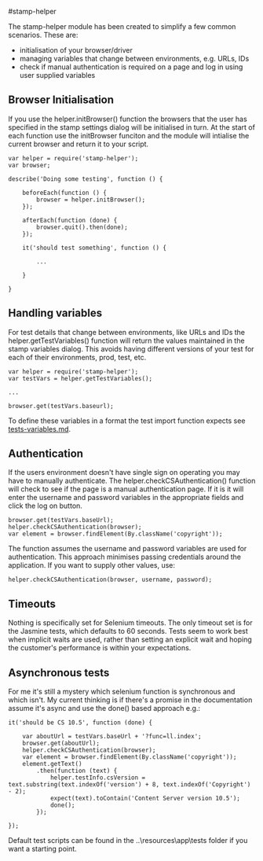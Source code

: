 #stamp-helper

The stamp-helper module has been created to simplify a few common scenarios. These are:
* initialisation of your browser/driver
* managing variables that change between environments, e.g. URLs, IDs
* check if manual authentication is required on a page and log in using user supplied variables

## Browser Initialisation

If you use the helper.initBrowser() function the browsers that the user has specified in the stamp settings dialog will be initialised
in turn. At the start of each function use the initBrowser funciton and the module will intialise the current browser and return it to
your script.

```
var helper = require('stamp-helper');
var browser;

describe('Doing some testing', function () {

    beforeEach(function () {
        browser = helper.initBrowser();
    });

    afterEach(function (done) {
        browser.quit().then(done);
    });

    it('should test something', function () {

        ...

    }

}
```

## Handling variables

For test details that change between environments, like URLs and IDs the helper.getTestVariables() function will return the values
maintained in the stamp variables dialog. This avoids having different versions of your test for each of their environments, prod, test, etc.

```
var helper = require('stamp-helper');
var testVars = helper.getTestVariables();

...

browser.get(testVars.baseurl);
```

To define these variables in a format the test import function expects see [tests-variables.md](./test-variables.md).

## Authentication

If the users environment doesn't have single sign on operating you may have to manually authenticate. The helper.checkCSAuthentication()
function will check to see if the page is a manual authentication page. If it is it will enter the username and password variables
in the appropriate fields and click the log on button.

```
browser.get(testVars.baseUrl);
helper.checkCSAuthentication(browser);
var element = browser.findElement(By.className('copyright'));
```
The function assumes the username and password variables are used for authentication. This approach minimises passing credentials 
around the application. If you want to supply other values, use: 

```
helper.checkCSAuthentication(browser, username, password);
```


## Timeouts

Nothing is specifically set for Selenium timeouts. The only timeout set is for the Jasmine tests, which defaults to 60 seconds. 
Tests seem to work best when implicit waits are used, rather than setting an explicit wait and hoping the customer's performance 
is within your expectations.

## Asynchronous tests

For me it's still a mystery which selenium function is synchronous and which isn't. My current thinking is if there's a promise 
in the documentation assume it's async and use the done() based approach e.g.:

```
it('should be CS 10.5', function (done) {

    var aboutUrl = testVars.baseUrl + '?func=ll.index';
    browser.get(aboutUrl);
    helper.checkCSAuthentication(browser);
    var element = browser.findElement(By.className('copyright'));
    element.getText()
        .then(function (text) {
            helper.testInfo.csVersion = text.substring(text.indexOf('version') + 8, text.indexOf('Copyright') - 2);
            expect(text).toContain('Content Server version 10.5');
            done();
        });

});
```

Default test scripts can be found in the ..<install folder>\resources\app\tests folder if you want a starting point.
